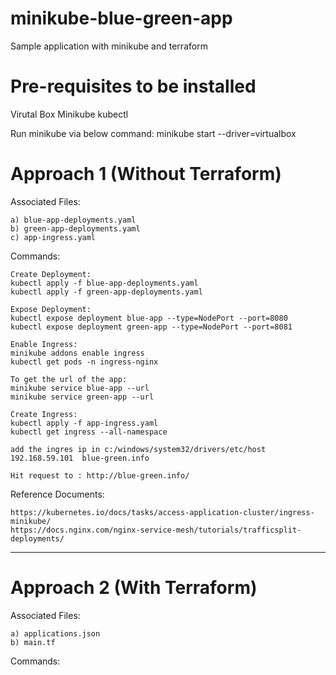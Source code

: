 # minikube-blue-green-app
Sample application with minikube and terraform

# Pre-requisites to be installed
Virutal Box
Minikube
kubectl

Run minikube via below command:
minikube start --driver=virtualbox

# Approach 1 (Without Terraform)

Associated Files: 
```
a) blue-app-deployments.yaml
b) green-app-deployments.yaml
c) app-ingress.yaml
```

Commands:
```
Create Deployment:
kubectl apply -f blue-app-deployments.yaml
kubectl apply -f green-app-deployments.yaml

Expose Deployment:
kubectl expose deployment blue-app --type=NodePort --port=8080
kubectl expose deployment green-app --type=NodePort --port=8081

Enable Ingress:
minikube addons enable ingress
kubectl get pods -n ingress-nginx

To get the url of the app:
minikube service blue-app --url
minikube service green-app --url

Create Ingress:
kubectl apply -f app-ingress.yaml
kubectl get ingress --all-namespace

add the ingres ip in c:/windows/system32/drivers/etc/host
192.168.59.101	blue-green.info

Hit request to : http://blue-green.info/
```
Reference Documents:
```
https://kubernetes.io/docs/tasks/access-application-cluster/ingress-minikube/
https://docs.nginx.com/nginx-service-mesh/tutorials/trafficsplit-deployments/
```
-------------------------------------
# Approach 2 (With Terraform)

Associated Files:
```
a) applications.json
b) main.tf
```

Commands:
```
```
